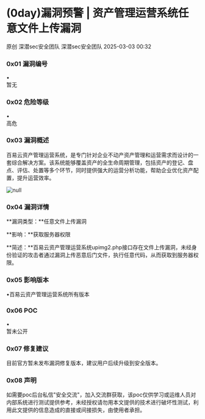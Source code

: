 #  (0day)漏洞预警 | 资产管理运营系统任意文件上传漏洞   
原创 深潜sec安全团队  深潜sec安全团队   2025-03-03 00:32  
  
### 0x01 漏洞编号  
  
•  
暂无  
### 0x02 危险等级  
  
•  
高危  
### 0x03 漏洞概述  
  
百易云资产管理运营系统，是专门针对企业不动产资产管理和运营需求而设计的一套综合解决方案。该系统能够覆盖资产的全生命周期管理，包括资产的登记、盘点、评估、处置等多个环节，同时提供强大的运营分析功能，帮助企业优化资产配置，提升运营效率。  
  
![](https://mmbiz.qpic.cn/sz_mmbiz_png/bfMXBp6Qpdxl1xNr2kubcPPMxlg8m8mpGicYkqQX157BkGxibs2NQqcOtrBL9MLNuDWYPbM3KVOhEJPz4TkvVvKw/640?wx_fmt=png&from=appmsg "null")  
### 0x04 漏洞详情  
  
**漏洞类型：**任意文件上传漏洞  
  
**影响：**获取服务器权限  
  
**简述：**百易云资产管理运营系统upimg2.php接口存在文件上传漏洞，未经身份验证的攻击者通过漏洞上传恶意后门文件，执行任意代码，从而获取到服务器权限。  
### 0x05 影响版本      
  
•百易云资产管理运营系统所有版本  
### 0x06 POC  
  
•  
暂未公开  
### 0x07 修复建议  
  
目前官方暂未发布漏洞修复版本，建议用户后续升级到安全版本。  
### 0x08 声明  
  
如需要poc后台私信"安全交流"，加入交流群获取，该poc仅供学习或运维人员对内部系统进行测试提供参考，未经授权请勿用本文提供的技术进行破坏性测试，利用此文提供的信息造成的直接或间接损失，由使用者承担。  
  
  
